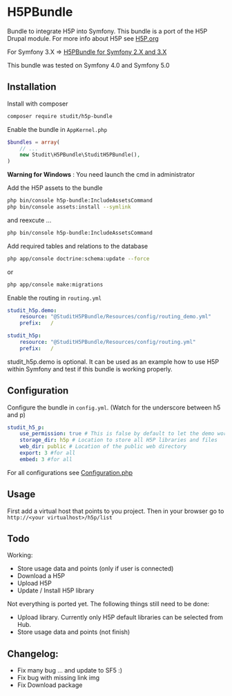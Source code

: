 # H5PBundle
Bundle to integrate H5P into Symfony. This bundle is a port of the H5P Drupal module. For more info about H5P see [H5P.org](https://h5p.org)

For Symfony 3.X => [H5PBundle for Symfony 2.X and 3.X](https://github.com/studit/h5p-bundle/tree/193db01f03584a131b011e7ab8ed9973b1496b6d)

This bundle was tested on Symfony 4.0 and Symfony 5.0

Installation
------------

Install with composer
``` bash
composer require studit/h5p-bundle
```

Enable the bundle in `AppKernel.php`
``` php
$bundles = array(
    // ...
    new Studit\H5PBundle\StuditH5PBundle(),
)
```
**Warning for Windows** : You need launch the cmd in administrator

Add the H5P assets to the bundle
``` bash
php bin/console h5p-bundle:IncludeAssetsCommand
php bin/console assets:install --symlink
```
and reexcute ...
```bash
php bin/console h5p-bundle:IncludeAssetsCommand
```
  

Add required tables and relations to the database
``` bash
php app/console doctrine:schema:update --force 
```
or 
````bash
php app/console make:migrations
````

Enable the routing in `routing.yml`
``` yaml
studit_h5p.demo:
    resource: "@StuditH5PBundle/Resources/config/routing_demo.yml"
    prefix:   /

studit_h5p:
    resource: "@StuditH5PBundle/Resources/config/routing.yml"
    prefix:   /
```

studit_h5p.demo is optional. It can be used as an example how to use H5P within Symfony and test if this bundle is working properly.

Configuration
-------------

Configure the bundle in `config.yml`. (Watch for the underscore between h5 and p)
``` yml
studit_h5_p:
    use_permission: true # This is false by default to let the demo work out of the box.
    storage_dir: h5p # Location to store all H5P libraries and files
    web_dir: public # Location of the public web directory
    export: 3 #for all
    embed: 3 #for all
```
For all configurations see [Configuration.php](DependencyInjection/Configuration.php)

Usage
-------------

First add a virtual host that points to you project. Then in your browser go to `http://<your virtualhost>/h5p/list`

Todo
-------------
Working: 
- Store usage data and points (only if user is connected)
- Download a H5P
- Upload H5P
- Update / Install H5P library

Not everything is ported yet. The following things still need to be done:
* Upload library. Currently only H5P default libraries can be selected from Hub.
* Store usage data and points (not finish)

Changelog: 
-------------
- Fix many bug ... and update to SF5 :) 
- Fix bug with missing link img 
- Fix Download package
